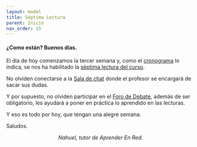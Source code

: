 ```yaml
---
layout: model
title: Séptima Lectura
parent: Inicio
nav_order: 15
---
```

<h4>¿Como están? Buenos días.</h4>
<p>El día de hoy comenzamos la tercer semana y, como el <a href="" target="_blank" rel="noreferrer noopener">cronograma</a> lo indica, se nos ha habilitado la <a href="" target="_blank" rel="noreferrer noopener">séptima lectura del curso</a>.</p>
<p>No olviden conectarse <b></b> a la <a href="" target="_blank" rel="noreferrer noopener">Sala de chat</a> donde el profesor se encargará de sacar sus dudas.</p>
<p>Y por supuesto, no olviden participar en el <a href="" target="_blank" rel="noreferrer noopener">Foro de Debate</a>, además de ser obligatorio, les ayudará a poner en práctica lo aprendido en las lecturas.</p>
<p>Y eso es todo por hoy, que tengan una alegre semana.</p>
<p>Saludos.</p>
<p style="text-align:center;"><i>Nahuel, tutor de Aprender En Red.</i></p>

